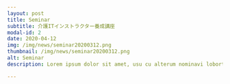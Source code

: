 ```yaml
---
layout: post
title: Seminar
subtitle: 介護ITインストラクター養成講座
modal-id: 2
date: 2020-04-12
img: /img/news/seminar20200312.png
thumbnail: /img/news/seminar20200312.png
alt: Seminar
description: Lorem ipsum dolor sit amet, usu cu alterum nominavi lobortis. At duo novum diceret. Tantas apeirian vix et, usu sanctus postulant inciderint ut, populo diceret necessitatibus in vim. Cu eum dicam feugiat noluisse.

---
```

